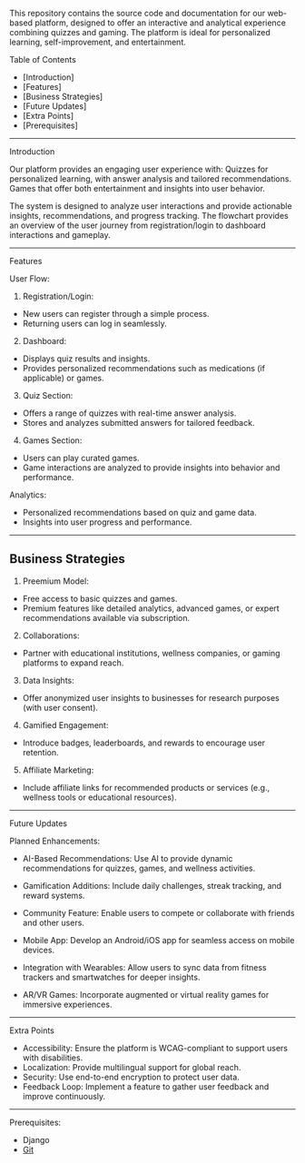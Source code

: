 
This repository contains the source code and documentation for our web-based platform, designed to offer an interactive and analytical experience combining quizzes and gaming. The platform is ideal for personalized learning, self-improvement, and entertainment.

 Table of Contents
- [Introduction]
- [Features]
- [Business Strategies]
- [Future Updates]
- [Extra Points]
- [Prerequisites]


---
Introduction

Our platform provides an engaging user experience with:
  Quizzes  for personalized learning, with answer analysis and tailored recommendations.
  Games   that offer both entertainment and insights into user behavior.

The system is designed to analyze user interactions and provide actionable insights, recommendations, and progress tracking. The flowchart provides an overview of the user journey from registration/login to dashboard interactions and gameplay.

---

Features

User Flow:
1.   Registration/Login:
   - New users can register through a simple process.
   - Returning users can log in seamlessly.

2.   Dashboard:
   - Displays quiz results and insights.
   - Provides personalized recommendations such as medications (if applicable) or games.

3.   Quiz Section:
   - Offers a range of quizzes with real-time answer analysis.
   - Stores and analyzes submitted answers for tailored feedback.

4.   Games Section:
   - Users can play curated games.
   - Game interactions are analyzed to provide insights into behavior and performance.

  Analytics:
- Personalized recommendations based on quiz and game data.
- Insights into user progress and performance.

---

## Business Strategies

1.   Preemium Model:
   - Free access to basic quizzes and games.
   - Premium features like detailed analytics, advanced games, or expert recommendations available via subscription.

2.   Collaborations:
   - Partner with educational institutions, wellness companies, or gaming platforms to expand reach.

3.   Data Insights:
   - Offer anonymized user insights to businesses for research purposes (with user consent).

4.   Gamified Engagement:
   - Introduce badges, leaderboards, and rewards to encourage user retention.

5.   Affiliate Marketing:
   - Include affiliate links for recommended products or services (e.g., wellness tools or educational resources).

---

  Future Updates

  Planned Enhancements:
-   AI-Based Recommendations:
  Use AI to provide dynamic recommendations for quizzes, games, and wellness activities.

-   Gamification Additions:
  Include daily challenges, streak tracking, and reward systems.

-   Community Feature:
  Enable users to compete or collaborate with friends and other users.

-   Mobile App:
  Develop an Android/iOS app for seamless access on mobile devices.

-   Integration with Wearables:
  Allow users to sync data from fitness trackers and smartwatches for deeper insights.

-   AR/VR Games:
  Incorporate augmented or virtual reality games for immersive experiences.

---

  Extra Points

-   Accessibility: Ensure the platform is WCAG-compliant to support users with disabilities.
-   Localization: Provide multilingual support for global reach.
-   Security:   Use end-to-end encryption to protect user data.
-   Feedback Loop:   Implement a feature to gather user feedback and improve continuously.

---

  

  Prerequisites:
- Django
- [Git](https://git-scm.com)


